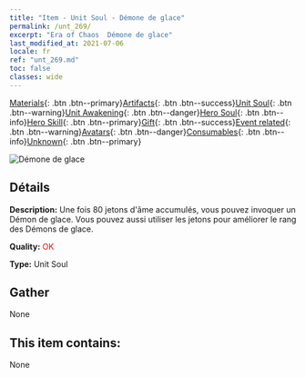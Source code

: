 ```yaml
---
title: "Item - Unit Soul - Démone de glace"
permalink: /unt_269/
excerpt: "Era of Chaos  Démone de glace"
last_modified_at: 2021-07-06
locale: fr
ref: "unt_269.md"
toc: false
classes: wide
---
```

 [Materials](/ItemsFR/){: .btn .btn--primary}[Artifacts](/ItemsFR/Artifacts/){: .btn .btn--success}[Unit Soul](/ItemsFR/UnitSoul/){: .btn .btn--warning}[Unit Awakening](/ItemsFR/UnitAwakening/){: .btn .btn--danger}[Hero Soul](/ItemsFR/HeroSoul/){: .btn .btn--info}[Hero Skill](/ItemsFR/HeroSkill/){: .btn .btn--primary}[Gift](/ItemsFR/Gift/){: .btn .btn--success}[Event related](/ItemsFR/Events/){: .btn .btn--warning}[Avatars](/ItemsFR/Avatars/){: .btn .btn--danger}[Consumables](/ItemsFR/Consumables/){: .btn .btn--info}[Unknown](/ItemsFR/Unknown/){: .btn .btn--primary}

 ![Démone de glace](/images/u/ti_bingmo.jpg)

## Détails
 **Description:** Une fois 80 jetons d'âme accumulés, vous pouvez invoquer un Démon de glace. Vous pouvez aussi utiliser les jetons pour améliorer le rang des Démons de glace.

 **Quality:** <span style="color: #FF0000">OK</span>

 **Type:** Unit Soul

## Gather

  None

## This item contains:

  None

